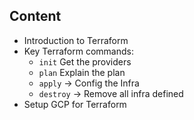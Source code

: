 ## Content
- Introduction to Terraform
- Key Terraform commands:
    - `init` Get the providers
    - `plan` Explain the plan
    - `apply` -> Config the Infra
    - `destroy` -> Remove all infra defined
- Setup GCP for Terraform